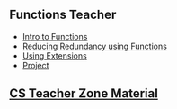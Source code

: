 ## Functions Teacher

* [Intro to Functions](/courses/csintro/teacherzone/trimmed-notes/loops/intro)
* [Reducing Redundancy using Functions](/courses/csintro/teacherzone/trimmed-notes/loops/redundancy)
* [Using Extensions](/courses/csintro/teacherzone/trimmed-notes/loops/extensions)
* [Project](/courses/csintro/teacherzone/trimmed-notes/functions/project)

## [CS Teacher Zone Material](/courses/csintro/teacherzone/trimmed-notes/teachers)